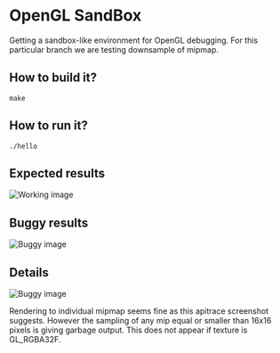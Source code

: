 OpenGL SandBox
==============

Getting a sandbox-like environment for OpenGL debugging.
For this particular branch we are testing downsample of mipmap.

How to build it?
----------------
```
make
```

How to run it?
--------------
```
./hello
```

Expected results
----------------
![Working image](http://www.dalaifelinto.com/ftp/opengl-vega-working.png)

Buggy results
-------------
![Buggy image](http://www.dalaifelinto.com/ftp/opengl-vega-bug.png)

Details
-------
![Buggy image](http://www.dalaifelinto.com/ftp/opengl-vega-details.png)

Rendering to individual mipmap seems fine as this apitrace screenshot suggests. However the sampling of any mip equal or smaller than 16x16 pixels is giving garbage output. This does not appear if texture is GL_RGBA32F.
